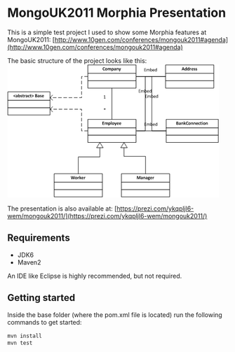 # MongoUK2011 Morphia Presentation

This is a simple test project I used to show some Morphia features at MongoUK2011: [http://www.10gen.com/conferences/mongouk2011#agenda](http://www.10gen.com/conferences/mongouk2011#agenda)

The basic structure of the project looks like this: ![Code diagram](/diagram.png)

The presentation is also available at: [https://prezi.com/ykqpljl6-wem/mongouk2011/](https://prezi.com/ykqpljl6-wem/mongouk2011/)


## Requirements

*   JDK6
*   Maven2

An IDE like Eclipse is highly recommended, but not required.


## Getting started

Inside the base folder (where the pom.xml file is located) run the following commands to get started:

    mvn install
    mvn test